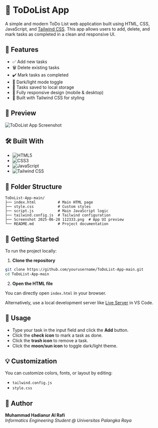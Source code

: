 # 📝 ToDoList App

A simple and modern ToDo List web application built using HTML, CSS, JavaScript, and [Tailwind CSS](https://tailwindcss.com/). This app allows users to add, delete, and mark tasks as completed in a clean and responsive UI.

## 🚀 Features

- ✅ Add new tasks  
- 🗑️ Delete existing tasks  
- ✔️ Mark tasks as completed  
- 🌙 Dark/light mode toggle  
- 🔄 Tasks saved to local storage  
- 📱 Fully responsive design (mobile & desktop)  
- 🎨 Built with Tailwind CSS for styling  

## 📸 Preview

![ToDoList App Screenshot](./Screenshot%202025-06-28%20112333.png)

## 🛠️ Built With

- ![HTML5](https://img.shields.io/badge/HTML5-E34F26?style=for-the-badge&logo=html5&logoColor=white)
- ![CSS3](https://img.shields.io/badge/CSS3-1572B6?style=for-the-badge&logo=css3&logoColor=white)
- ![JavaScript](https://img.shields.io/badge/JavaScript-F7DF1E?style=for-the-badge&logo=javascript&logoColor=black)
- ![Tailwind CSS](https://img.shields.io/badge/Tailwind%20CSS-38B2AC?style=for-the-badge&logo=tailwind-css&logoColor=white)

## 📂 Folder Structure

```
ToDoList-App-main/
├── index.html          # Main HTML page
├── style.css           # Custom styles
├── script.js           # Main JavaScript logic
├── tailwind.config.js  # Tailwind configuration
├── Screenshot 2025-06-28 112333.png  # App UI preview
└── README.md           # Project documentation
```

## 🔧 Getting Started

To run the project locally:

1. **Clone the repository**

```bash
git clone https://github.com/yourusername/ToDoList-App-main.git
cd ToDoList-App-main
```

2. **Open the HTML file**

You can directly open `index.html` in your browser.

Alternatively, use a local development server like [Live Server](https://marketplace.visualstudio.com/items?itemName=ritwickdey.LiveServer) in VS Code.

## 📌 Usage

- Type your task in the input field and click the **Add** button.
- Click the **check icon** to mark a task as done.
- Click the **trash icon** to remove a task.
- Click the **moon/sun icon** to toggle dark/light theme.

## 💡 Customization

You can customize colors, fonts, or layout by editing:

- `tailwind.config.js`
- `style.css`

## 🙋 Author

**Muhammad Hadianur Al Rafi**  
*Informatics Engineering Student @ Universitas Palangka Raya*  
